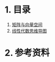 # 1. 目录

1. [矩阵与向量空间](/02_GPT/02_LineAlge/2-001.md)
2. [线性代数思维导图](/02_GPT/02_LineAlge/2-002.md)



# 2. 参考资料
